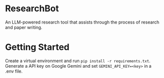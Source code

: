 # ResearchBot

An LLM-powered research tool that assists through the process of research and paper writing.

# Getting Started

Create a virtual environment and run `pip install -r requirements.txt`.
Generate a API key on Google Gemini and set `GEMINI_API_KEY=<key>` in a .env file.